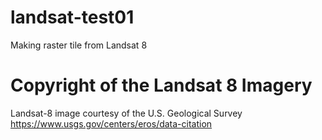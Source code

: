 # landsat-test01
Making raster tile from Landsat 8


# Copyright of the Landsat 8 Imagery
Landsat-8 image courtesy of the U.S. Geological Survey  
https://www.usgs.gov/centers/eros/data-citation

